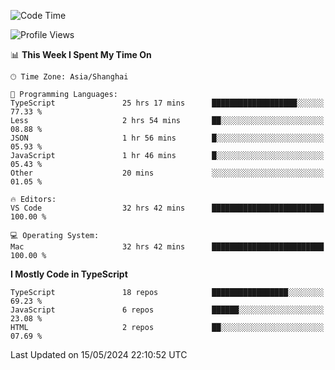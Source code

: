 <!--START_SECTION:waka-->
![Code Time](http://img.shields.io/badge/Code%20Time-6%2C076%20hrs%2030%20mins-blue)

![Profile Views](http://img.shields.io/badge/Profile%20Views-0-blue)

📊 **This Week I Spent My Time On** 

```text
🕑︎ Time Zone: Asia/Shanghai

💬 Programming Languages: 
TypeScript               25 hrs 17 mins      ███████████████████░░░░░░   77.33 % 
Less                     2 hrs 54 mins       ██░░░░░░░░░░░░░░░░░░░░░░░   08.88 % 
JSON                     1 hr 56 mins        █░░░░░░░░░░░░░░░░░░░░░░░░   05.93 % 
JavaScript               1 hr 46 mins        █░░░░░░░░░░░░░░░░░░░░░░░░   05.43 % 
Other                    20 mins             ░░░░░░░░░░░░░░░░░░░░░░░░░   01.05 % 

🔥 Editors: 
VS Code                  32 hrs 42 mins      █████████████████████████   100.00 % 

💻 Operating System: 
Mac                      32 hrs 42 mins      █████████████████████████   100.00 % 
```

**I Mostly Code in TypeScript** 

```text
TypeScript               18 repos            █████████████████░░░░░░░░   69.23 % 
JavaScript               6 repos             ██████░░░░░░░░░░░░░░░░░░░   23.08 % 
HTML                     2 repos             ██░░░░░░░░░░░░░░░░░░░░░░░   07.69 % 
```




 Last Updated on 15/05/2024 22:10:52 UTC
<!--END_SECTION:waka-->
